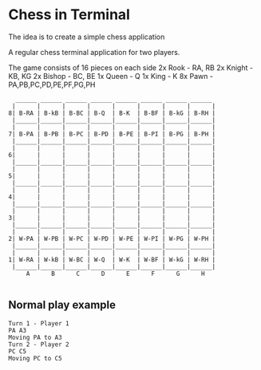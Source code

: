 # Chess in Terminal 

The idea is to create a simple chess application

A regular chess terminal application for two players.

The game consists of 16 pieces on each side
2x Rook - RA, RB 
2x Knight - KB, KG
2x Bishop - BC, BE
1x Queen - Q
1x King - K
8x Pawn - PA,PB,PC,PD,PE,PF,PG,PH

```
  ______ ______ ______ ______ ______ ______ ______ ______ 
 |      |      |      |      |      |      |      |      | 
8| B-RA | B-kB | B-BC | B-Q  | B-K  | B-BF | B-kG | B-RH | 
 |______|______|______|______|______|______|______|______| 
 |      |      |      |      |      |      |      |      | 
7| B-PA | B-PB | B-PC | B-PD | B-PE | B-PI | B-PG | B-PH | 
 |______|______|______|______|______|______|______|______| 
 |      |      |      |      |      |      |      |      | 
6|      |      |      |      |      |      |      |      | 
 |______|______|______|______|______|______|______|______| 
 |      |      |      |      |      |      |      |      | 
5|      |      |      |      |      |      |      |      | 
 |______|______|______|______|______|______|______|______| 
 |      |      |      |      |      |      |      |      | 
4|      |      |      |      |      |      |      |      | 
 |______|______|______|______|______|______|______|______| 
 |      |      |      |      |      |      |      |      | 
3|      |      |      |      |      |      |      |      | 
 |______|______|______|______|______|______|______|______| 
 |      |      |      |      |      |      |      |      | 
2| W-PA | W-PB | W-PC | W-PD | W-PE | W-PI | W-PG | W-PH | 
 |______|______|______|______|______|______|______|______| 
 |      |      |      |      |      |      |      |      | 
1| W-RA | W-kB | W-BC | W-Q  | W-K  | W-BF | W-kG | W-RH | 
 |______|______|______|______|______|______|______|______| 
     A      B      C      D      E      F      G      H    
  

```

## Normal play example

```
Turn 1 - Player 1
PA A3
Moving PA to A3
Turn 2 - Player 2
PC C5
Moving PC to C5
``` 
 

